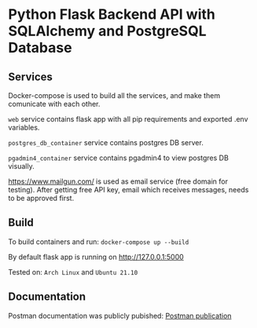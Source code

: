 # Python Flask Backend API with SQLAlchemy and PostgreSQL Database

## Services

Docker-compose is used to build all the services, and make them comunicate with each other.

`web` service contains flask app with all pip requirements and exported .env variables.

`postgres_db_container` service contains postgres DB server.

`pgadmin4_container` service contains pgadmin4 to view postgres DB visually.

https://www.mailgun.com/ is used as email service (free domain for testing). After getting free API key, email which receives messages, needs to be approved first.

## Build

To build containers and run: `docker-compose up --build`

By default flask app is running on http://127.0.0.1:5000

Tested on: `Arch Linux` and `Ubuntu 21.10`

## Documentation

Postman documentation was publicly pubished: [Postman publication](https://documenter.getpostman.com/view/21319787/UzBmMnEK)